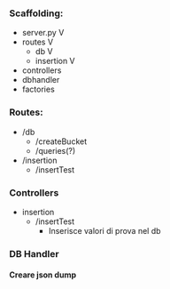 ### Scaffolding:
- server.py V
- routes V
  - db V
  - insertion V
- controllers
- dbhandler
- factories

### Routes:
- /db
  - /createBucket
  - /queries(?)
- /insertion 
  - /insertTest  

### Controllers

- insertion
  - /insertTest
    - Inserisce valori di prova nel db

### DB Handler



#### Creare json dump